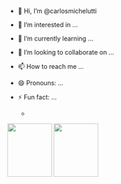 - 👋 Hi, I’m @carlosmichelutti
- 👀 I’m interested in ...
- 🌱 I’m currently learning ...
- 💞️ I’m looking to collaborate on ...
- 📫 How to reach me ...
- 😄 Pronouns: ...
- ⚡ Fun fact: ...

  -

<img src="https://github.com/carlosmichelutti/carlosmichelutti/assets/124796119/d6f62c4f-1f04-42ee-bf9c-9e7663859674" width="100" height="120" />
<img src="https://github.com/carlosmichelutti/carlosmichelutti/assets/124796119/3714ebfe-c969-4d3c-8944-188574d3176f" width="100" height="120" />

<!---
carlosmichelutti/carlosmichelutti is a ✨ special ✨ repository because its `README.md` (this file) appears on your GitHub profile.
You can click the Preview link to take a look at your changes.
--->
